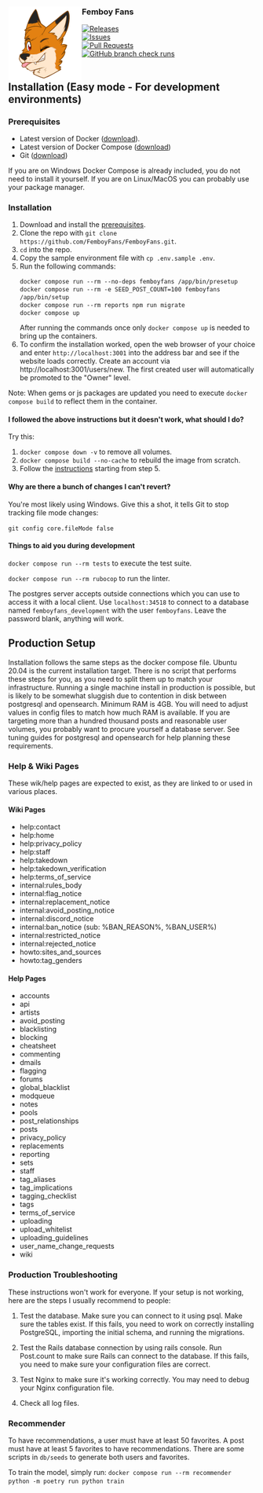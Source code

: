 <div align="center">
  <img src="public/images/github-logo.png" width="150" height="150" align="left">
  <div align="left">
    <h3>Femboy Fans</h3>
    <a href="https://github.com/FemboyFans/FemboyFans/releases">
      <img src="https://img.shields.io/github/v/release/FemboyFans/FemboyFans?label=version&style=flat-square" alt="Releases" />
    </a><br />
    <a href="https://github.com/FemboyFans/FemboyFans/issues">
      <img src="https://img.shields.io/github/issues/FemboyFans/FemboyFans?label=open issues&style=flat-square" alt="Issues" />
    </a><br />
    <a href="https://github.com/FemboyFans/FemboyFans/pulls">
      <img src="https://img.shields.io/github/issues-pr/FemboyFans/FemboyFans?style=flat-square" alt="Pull Requests" />
    </a><br />
    <a href="https://github.com/FemboyFans/FemboyFans/commits/master/">
      <img src="https://img.shields.io/github/check-runs/FemboyFans/FemboyFans/master?style=flat-square" alt="GitHub branch check runs" />
    </a><br />
  </div>
</div>
<br />


## Installation (Easy mode - For development environments)

### Prerequisites

 * Latest version of Docker ([download](https://docs.docker.com/get-docker)).
 * Latest version of Docker Compose ([download](https://docs.docker.com/compose/install))
 * Git ([download](https://git-scm.com/downloads))

 If you are on Windows Docker Compose is already included, you do not need to install it yourself.
 If you are on Linux/MacOS you can probably use your package manager.

### Installation

1. Download and install the [prerequisites](#prerequisites).
2. Clone the repo with `git clone https://github.com/FemboyFans/FemboyFans.git`.
3. `cd` into the repo.
4. Copy the sample environment file with `cp .env.sample .env`.
5. Run the following commands:
    ```
    docker compose run --rm --no-deps femboyfans /app/bin/presetup
    docker compose run --rm -e SEED_POST_COUNT=100 femboyfans /app/bin/setup
    docker compose run --rm reports npm run migrate
    docker compose up
    ```
    After running the commands once only `docker compose up` is needed to bring up the containers.
6. To confirm the installation worked, open the web browser of your choice and enter `http://localhost:3001` into the address bar and see if the website loads correctly. Create an account via http://localhost:3001/users/new. The first created user will automatically be promoted to the "Owner" level.

Note: When gems or js packages are updated you need to execute `docker compose build` to reflect them in the container.

#### <a id="docker-troubleshooting"></a>I followed the above instructions but it doesn't work, what should I do?

Try this:

1. `docker compose down -v` to remove all volumes.
2. `docker compose build --no-cache` to rebuild the image from scratch.
3. Follow the [instructions](#installation) starting from step 5.

#### <a id="windows-executable-bit"></a>Why are there a bunch of changes I can't revert?

You're most likely using Windows. Give this a shot, it tells Git to stop tracking file mode changes:

`git config core.fileMode false`

#### <a id="development-tools"></a>Things to aid you during development

`docker compose run --rm tests` to execute the test suite.

`docker compose run --rm rubocop` to run the linter.

The postgres server accepts outside connections which you can use to access it with a local client. Use `localhost:34518` to connect to a database named `femboyfans_development` with the user `femboyfans`. Leave the password blank, anything will work.

## Production Setup

Installation follows the same steps as the docker compose file. Ubuntu 20.04 is the current installation target.
There is no script that performs these steps for you, as you need to split them up to match your infrastructure.
Running a single machine install in production is possible, but is likely to be somewhat sluggish due to contention in disk between postgresql and opensearch.
Minimum RAM is 4GB. You will need to adjust values in config files to match how much RAM is available.
If you are targeting more than a hundred thousand posts and reasonable user volumes, you probably want to procure yourself a database server. See tuning guides for postgresql and opensearch for help planning these requirements.

### Help & Wiki Pages
These wik/help pages are expected to exist, as they are linked to or used in various places.
#### Wiki Pages
* help:contact
* help:home
* help:privacy_policy
* help:staff
* help:takedown
* help:takedown_verification
* help:terms_of_service
* internal:rules_body
* internal:flag_notice
* internal:replacement_notice
* internal:avoid_posting_notice
* internal:discord_notice
* internal:ban_notice (sub: %BAN_REASON%, %BAN_USER%)
* internal:restricted_notice
* internal:rejected_notice
* howto:sites_and_sources
* howto:tag_genders

#### Help Pages
* accounts
* api
* artists
* avoid_posting
* blacklisting
* blocking
* cheatsheet
* commenting
* dmails
* flagging
* forums
* global_blacklist
* modqueue
* notes
* pools
* post_relationships
* posts
* privacy_policy
* replacements
* reporting
* sets
* staff
* tag_aliases
* tag_implications
* tagging_checklist
* tags
* terms_of_service
* uploading
* upload_whitelist
* uploading_guidelines
* user_name_change_requests
* wiki

### Production Troubleshooting
These instructions won't work for everyone. If your setup is not
working, here are the steps I usually recommend to people:

1) Test the database. Make sure you can connect to it using psql. Make
sure the tables exist. If this fails, you need to work on correctly
installing PostgreSQL, importing the initial schema, and running the
migrations.

2) Test the Rails database connection by using rails console. Run
Post.count to make sure Rails can connect to the database. If this
fails, you need to make sure your configuration files are
correct.

3) Test Nginx to make sure it's working correctly.  You may need to
debug your Nginx configuration file.

4) Check all log files.

### Recommender
To have recommendations, a user must have at least 50 favorites. A post must have at least 5 favorites to have recommendations.
There are some scripts in `db/seeds` to generate both users and favorites.

To train the model, simply run:
`docker compose run --rm recommender python -m poetry run python train`
